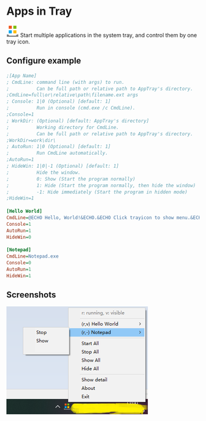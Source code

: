 # Apps in Tray

![](./icon.png) Start multiple applications in the system tray, and control them by one tray icon.

## Configure example

```ini
;[App Name]
; CmdLine: command line (with args) to run.
;          Can be full path or relative path to AppTray's directory.
;CmdLine=full\or\relative\path\filename.ext args
; Console: 1|0 (Optional) [default: 1]
;          Run in console (cmd.exe /c CmdLine).
;Console=1
; WorkDir: (Optional) [default: AppTray's directory]
;          Working directory for CmdLine.
;          Can be full path or relative path to AppTray's directory.
;WorkDir=work\dir\
; AutoRun: 1|0 (Optional) [default: 1]
;          Run CmdLine automatically.
;AutoRun=1
; HideWin: 1|0|-1 (Optional) [default: 1]
;          Hide the window.
;          0: Show (Start the program normally)
;          1: Hide (Start the program normally, then hide the window)
;          -1: Hide immediately (Start the program in hidden mode)
;HideWin=1

[Hello World]
CmdLine=@ECHO Hello, World!&ECHO.&ECHO Click trayicon to show menu.&ECHO.&PAUSE
Console=1
AutoRun=1
HideWin=0

[Notepad]
CmdLine=Notepad.exe
Console=0
AutoRun=1
HideWin=1
```

## Screenshots

![](./screen1.png)
